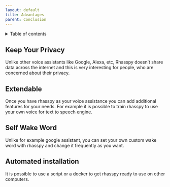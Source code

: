 ```yaml
---
layout: default
title: Advantages
parent: Conclusion
---
```


<details close markdown="block">
  <summary>
    Table of contents
  </summary>
  {: .text-delta }
1. TOC
{:toc}
</details>

## Keep Your Privacy
 
Unlike other voice assistants like Google, Alexa, etc, Rhasspy doesn’t share data across the internet and this is very interesting for people, who are concerned about their privacy.
 
## Extendable
 
Once you have rhasspy as your voice assistance you can add additional features for your needs.
For example it is possible to train rhasspy to use your own voice for text to speech engine.
 
## Self Wake Word
 
Unlike for example google assistant, you can set your own custom wake word with rhasspy and change it frequently as you want.
 
## Automated installation
 
It is possible to use a script or a docker to get rhasspy ready to use on other computers.
